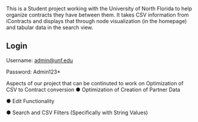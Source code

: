 This is a Student project working with the University of North Florida to help organize contracts they have between them. It takes CSV information from iContracts and displays that through node visualization (in the homepage) and tabular data in the search view.

## Login 
Username: admin@unf.edu

Password: Admin123*


Aspects of our project that can be continuted to work on
Optimization of CSV to Contract conversion
● Optimization of Creation of Partner Data

● Edit Functionality

● Search and CSV Filters (Specifically with String Values)
